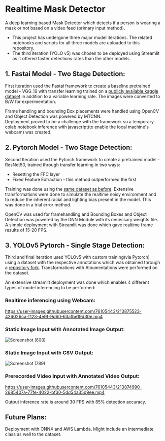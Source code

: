 # Realtime Mask Detector

A deep learning based Mask Detector which detects if a person is wearing a mask or not based on a video feed (primary input method).
- This project has undergone three major model iterations. The related notebooks and scripts for all three models     are uploaded to this repository.
- The third iteration (YOLO v5) was chosen to be deployed using Streamlit as it offered faster detections rates       than the other models.

## 1. Fastai Model - Two Stage Detection:

First iteration used the Fastai framework to create a baseline pretrained model - VGG_16 with transfer learning trained on a [publicly available kaggle dataset](https://www.kaggle.com/datasets/ashishjangra27/face-mask-12k-images-dataset) in addition to a variable learning rate. The images were converted to B/W for experimentation.

Frame handling and bounding Box placements were handled using OpenCV and Object Detection was powered by MTCNN.   
Deployment proved to be a challenge with the framework so a temporary colab notebook inference with javascript(to enable the local machine's webcam) was created.

## 2. Pytorch Model - Two Stage Detection:

Second Iteration used the Pytorch framework to create a pretrained model - ResNet50, trained through transfer learning in two ways:
  -   Resetting the FFC layer
  -   Fixed Feature Extraction - this method outperformed the first


Training was done using the [same dataset as before](https://www.kaggle.com/datasets/ashishjangra27/face-mask-12k-images-dataset). Extensive transformations were done to simulate the realtime noisy environment and to reduce the inherent racial and lighting bias present in the model. This was done in a trial error method.

OpenCV was used for framehandling and Bounding Boxes and Object Detection was powered by the DNN Module with its necessary weights file.   
A simple deployment with Streamlit was done which gave realtime frame results of 15-20 FPS.


## 3. YOLOv5 Pytorch - Single Stage Detection:

Third and final iteration used YOLOv5 with custom training(via Pytorch) using a dataset with the respective annotations which was obtained through a [repository fork](https://github.com/techzizou/yolov4-custom_Training). Transformations with Albumentations were performed on the dataset.

An extensive streamlit deployment was done which enables 4 different types of model inferencing to be performed:

###    Realtime inferencing using Webcam:

https://user-images.githubusercontent.com/76105443/213875523-426026ca-f123-4e9f-9d60-63afbe19d30e.mp4

###    Static Image Input with Annotated Image Output:
     
![Screenshot (803)](https://user-images.githubusercontent.com/76105443/213873492-2292aacb-5667-4449-b7d3-173bddedf038.png)

###    Static Image Input with CSV Output:

![Screenshot (789)](https://user-images.githubusercontent.com/76105443/213873701-31fb13fc-2ac8-411d-b76c-aaa14043d1d9.png)


###    Prerecorded Video Input with Annotated Video Output:

https://user-images.githubusercontent.com/76105443/213874990-2685407a-77fe-4022-bf30-5dd54a35d9ee.mp4


Output inference rate is around 30 FPS with 85% detection accuracy.

## Future Plans:

Deployment with ONNX and AWS Lambda. Might include an intermediate class as well to the dataset.
